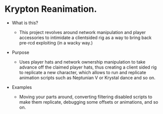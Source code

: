 # Krypton Reanimation. 
- What is this?
  - This project revolves around network manipulation and player accessories to intimidate a clientsided rig as a way to bring back pre-rcd exploiting (in a wacky way.)

- Purpose
  - Uses player hats and network ownership manipulation to take advance off the claimed player hats, thus creating a client sided rig to replicate a new character, which allows to run and replicate animation scripts such as Neptunian V or Krystal dance and so on.

- Examples
  - Moving your parts around, converting filtering disabled scripts to make them replicate, debugging some offsets or animations, and so on.
